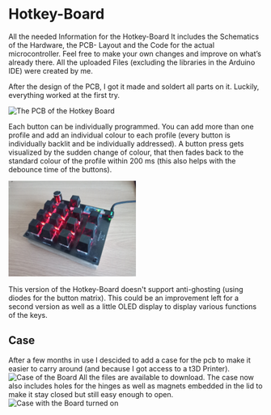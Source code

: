 # Hotkey-Board
All the needed Information for the Hotkey-Board
It includes the Schematics of the Hardware, the PCB- Layout and the Code for the actual microcontroller. 
Feel free to make your own changes and improve on what’s already there. 
All the uploaded Files (excluding the libraries in the Arduino IDE) were created by me.

After the design of the PCB, I got it made and soldert all parts on it. Luckily, everything worked at the first try.

<img src="https://github.com/ArwedMeinert/Hotkey-Board/blob/main/Hotkey-board/IMG_20220221_132830_472.jpg" alt= "The PCB of the Hotkey Board" width="50%" height="50%" >

Each button can be individually programmed. You can add more than one profile and add an individual colour to each profile (every button is individually backlit and be individually addressed). A button press gets visualized by the sudden change of colour, that then fades back to the standard colour of the profile within 200 ms (this also helps with the debounce time of the buttons).

<img src="https://github.com/ArwedMeinert/Hotkey-Board/blob/main/Hotkey-board/IMG_20221215_135644_090.jpg" alt= "The PCB of the Hotkey Board" width="50%" height="50%" >

This version of the Hotkey-Board doesn't support anti-ghosting (using diodes for the button matrix). This could be an improvement left for a second version as well as a little OLED display to display various functions of the keys. 
## Case
After a few months in use I descided to add a case for the pcb to make it easier to carry around (and because I got access to a t3D Printer).
<img src="https://github.com/ArwedMeinert/Hotkey-Board/blob/main/Pictures/GOPR0397_ALTA329636650034166083.JPG" alt= "Case of the Board" width="50%" height="50%" >
All the files are available to download. The case now also includes holes for the hinges as well as magnets embedded in the lid to make it stay closed but still easy enough to open.
<img src="https://github.com/ArwedMeinert/Hotkey-Board/blob/main/Pictures/GOPR0398_ALTA329636650034166083.JPG" alt= "Case with the Board turned on" width="50%" height="50%" >


